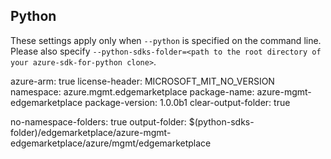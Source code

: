 ## Python

These settings apply only when `--python` is specified on the command line.
Please also specify `--python-sdks-folder=<path to the root directory of your azure-sdk-for-python clone>`.

azure-arm: true
license-header: MICROSOFT_MIT_NO_VERSION
namespace: azure.mgmt.edgemarketplace
package-name: azure-mgmt-edgemarketplace
package-version: 1.0.0b1
clear-output-folder: true

no-namespace-folders: true
output-folder: $(python-sdks-folder)/edgemarketplace/azure-mgmt-edgemarketplace/azure/mgmt/edgemarketplace
